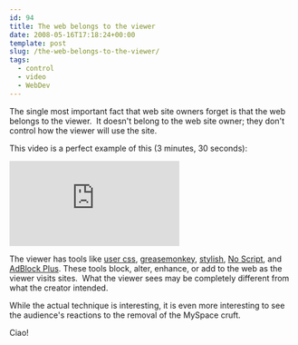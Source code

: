 ```yaml
---
id: 94
title: The web belongs to the viewer
date: 2008-05-16T17:18:24+00:00
template: post
slug: /the-web-belongs-to-the-viewer/
tags:
  - control
  - video
  - WebDev
---
```


The single most important fact that web site owners forget is that
the web belongs to the viewer.  It doesn't belong to the web site
owner; they don't control how the viewer will use the site.

This video is a perfect example of this (3 minutes, 30 seconds):

<iframe src="https://www.youtube.com/embed/8hghpuxCHTc" frameborder="0" allow="autoplay; encrypted-media" allowfullscreen></iframe>

<!-- more -->

The viewer has tools like
[user css](http://www.mozilla.org/unix/customizing.html#usercss),
[greasemonkey](https://addons.mozilla.org/en-US/firefox/addon/748),
[stylish](https://addons.mozilla.org/en-US/firefox/addon/2108),
[No Script](https://addons.mozilla.org/en-US/firefox/addon/722), and
[AdBlock Plus](https://addons.mozilla.org/en-US/firefox/addon/1865).
These tools block, alter, enhance, or add to the web as the viewer
visits sites.  What the viewer sees may be completely different from
what the creator intended.

While the actual technique is interesting, it is even more
interesting to see the audience's reactions to the removal of the
MySpace cruft.

Ciao!
